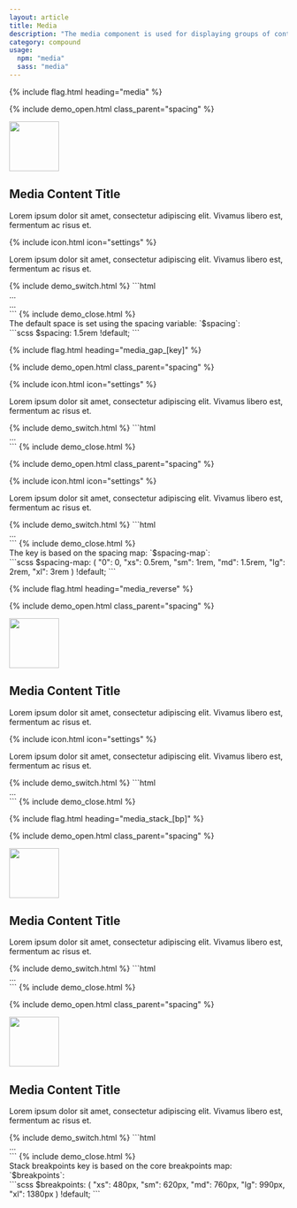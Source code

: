 ```yaml
---
layout: article
title: Media
description: "The media component is used for displaying groups of content with a corresponding media asset, such as an image, avatar or icon."
category: compound
usage:
  npm: "media"
  sass: "media"
---
```


{% include flag.html heading="media" %}

{% include demo_open.html class_parent="spacing" %}
<div class="media">
  <div class="media__obj">
    <img class="radius" src="https://picsum.photos/90/90/?11" width="90" height="90" />
  </div>
  <div class="media__body">
    <h2 class="h5">Media Content Title</h2>
    <p>Lorem ipsum dolor sit amet, consectetur adipiscing elit. Vivamus libero est, fermentum ac risus et.</p>
  </div>
</div>
<div class="media">
  <div class="media__obj">
    {% include icon.html icon="settings" %}
  </div>
  <div class="media__body">
    <p>Lorem ipsum dolor sit amet, consectetur adipiscing elit. Vivamus libero est, fermentum ac risus et.</p>
  </div>
</div>
{% include demo_switch.html %}
```html
<div class="media">
  <div class="media__obj">
    ...
  </div>
  <div class="media__body">
    ...
  </div>
</div>
```
{% include demo_close.html %}

<div class="type" markdown="1">
The default space is set using the spacing variable: `$spacing`:
</div>

<div class="demo">
<div class="demo__code" markdown="1">
```scss
$spacing: 1.5rem !default;
```
</div>
</div>

{% include flag.html heading="media_gap_[key]" %}

{% include demo_open.html class_parent="spacing" %}
<div class="media media_gap_xs">
  <div class="media__obj">
    {% include icon.html icon="settings" %}
  </div>
  <div class="media__body">
    <p>Lorem ipsum dolor sit amet, consectetur adipiscing elit. Vivamus libero est, fermentum ac risus et.</p>
  </div>
</div>
{% include demo_switch.html %}
```html
<div class="media media_gap_xs">
  ...
</div>
```
{% include demo_close.html %}

{% include demo_open.html class_parent="spacing" %}
<div class="media media_gap_xl">
  <div class="media__obj">
    {% include icon.html icon="settings" %}
  </div>
  <div class="media__body">
    <p>Lorem ipsum dolor sit amet, consectetur adipiscing elit. Vivamus libero est, fermentum ac risus et.</p>
  </div>
</div>
{% include demo_switch.html %}
```html
<div class="media media_gap_xl">
  ...
</div>
```
{% include demo_close.html %}

<div class="type" markdown="1">
The key is based on the spacing map: `$spacing-map`:
</div>

<div class="demo">
<div class="demo__code" markdown="1">
```scss
$spacing-map: (
  "0": 0,
  "xs": 0.5rem,
  "sm": 1rem,
  "md": 1.5rem,
  "lg": 2rem,
  "xl": 3rem
) !default;
```
</div>
</div>

{% include flag.html heading="media_reverse" %}

{% include demo_open.html class_parent="spacing" %}
<div class="media media_reverse">
  <img class="media__obj radius" src="https://picsum.photos/90/90/?12" width="90" height="90" />
  <div class="media__body">
    <h2 class="h5">Media Content Title</h2>
    <p>Lorem ipsum dolor sit amet, consectetur adipiscing elit. Vivamus libero est, fermentum ac risus et.</p>
  </div>
</div>
<div class="media media_reverse">
  <div class="media__obj">
    {% include icon.html icon="settings" %}
  </div>
  <div class="media__body">
    <p>Lorem ipsum dolor sit amet, consectetur adipiscing elit. Vivamus libero est, fermentum ac risus et.</p>
  </div>
</div>
{% include demo_switch.html %}
```html
<div class="media media_reverse">
  ...
</div>
```
{% include demo_close.html %}

{% include flag.html heading="media_stack_[bp]" %}

{% include demo_open.html class_parent="spacing" %}
<div class="media media_stack_lg">
  <img class="media__obj radius" src="https://picsum.photos/90/90/?15" width="90" height="90" />
  <div class="media__body">
    <h2 class="h5">Media Content Title</h2>
    <p>Lorem ipsum dolor sit amet, consectetur adipiscing elit. Vivamus libero est, fermentum ac risus et.</p>
  </div>
</div>
{% include demo_switch.html %}
```html
<div class="media media_stack_lg">
  ...
</div>
```
{% include demo_close.html %}

{% include demo_open.html class_parent="spacing" %}
<div class="media media_reverse media_gap_xl media_stack_lg">
  <img class="media__obj radius" src="https://picsum.photos/90/90/?15" width="90" height="90" />
  <div class="media__body">
    <h2 class="h5">Media Content Title</h2>
    <p>Lorem ipsum dolor sit amet, consectetur adipiscing elit. Vivamus libero est, fermentum ac risus et.</p>
  </div>
</div>
{% include demo_switch.html %}
```html
<div class="media media_reverse media_gap_xl media_stack_lg">
  ...
</div>
```
{% include demo_close.html %}

<div class="type" markdown="1">
Stack breakpoints key is based on the core breakpoints map: `$breakpoints`:
</div>

<div class="demo">
<div class="demo__code" markdown="1">
```scss
$breakpoints: (
  "xs": 480px,
  "sm": 620px,
  "md": 760px,
  "lg": 990px,
  "xl": 1380px
) !default;
```
</div>
</div>
